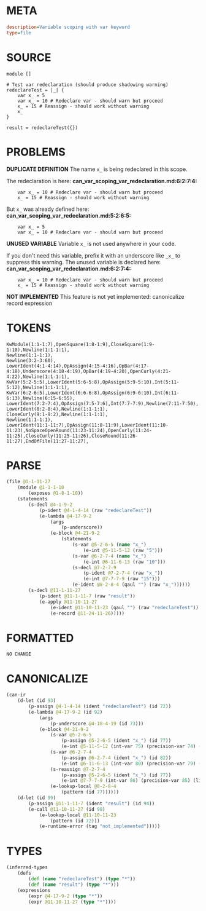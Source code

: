 # META
~~~ini
description=Variable scoping with var keyword
type=file
~~~
# SOURCE
~~~roc
module []

# Test var redeclaration (should produce shadowing warning)
redeclareTest = |_| {
	var x_ = 5
	var x_ = 10 # Redeclare var - should warn but proceed
	x_ = 15 # Reassign - should work without warning
	x_
}

result = redeclareTest({})
~~~
# PROBLEMS
**DUPLICATE DEFINITION**
The name `x_` is being redeclared in this scope.

The redeclaration is here:
**can_var_scoping_var_redeclaration.md:6:2:7:4:**
```roc
	var x_ = 10 # Redeclare var - should warn but proceed
	x_ = 15 # Reassign - should work without warning
```

But `x_` was already defined here:
**can_var_scoping_var_redeclaration.md:5:2:6:5:**
```roc
	var x_ = 5
	var x_ = 10 # Redeclare var - should warn but proceed
```


**UNUSED VARIABLE**
Variable ``x_`` is not used anywhere in your code.

If you don't need this variable, prefix it with an underscore like `_x_` to suppress this warning.
The unused variable is declared here:
**can_var_scoping_var_redeclaration.md:6:2:7:4:**
```roc
	var x_ = 10 # Redeclare var - should warn but proceed
	x_ = 15 # Reassign - should work without warning
```


**NOT IMPLEMENTED**
This feature is not yet implemented: canonicalize record expression

# TOKENS
~~~zig
KwModule(1:1-1:7),OpenSquare(1:8-1:9),CloseSquare(1:9-1:10),Newline(1:1-1:1),
Newline(1:1-1:1),
Newline(3:2-3:60),
LowerIdent(4:1-4:14),OpAssign(4:15-4:16),OpBar(4:17-4:18),Underscore(4:18-4:19),OpBar(4:19-4:20),OpenCurly(4:21-4:22),Newline(1:1-1:1),
KwVar(5:2-5:5),LowerIdent(5:6-5:8),OpAssign(5:9-5:10),Int(5:11-5:12),Newline(1:1-1:1),
KwVar(6:2-6:5),LowerIdent(6:6-6:8),OpAssign(6:9-6:10),Int(6:11-6:13),Newline(6:15-6:55),
LowerIdent(7:2-7:4),OpAssign(7:5-7:6),Int(7:7-7:9),Newline(7:11-7:50),
LowerIdent(8:2-8:4),Newline(1:1-1:1),
CloseCurly(9:1-9:2),Newline(1:1-1:1),
Newline(1:1-1:1),
LowerIdent(11:1-11:7),OpAssign(11:8-11:9),LowerIdent(11:10-11:23),NoSpaceOpenRound(11:23-11:24),OpenCurly(11:24-11:25),CloseCurly(11:25-11:26),CloseRound(11:26-11:27),EndOfFile(11:27-11:27),
~~~
# PARSE
~~~clojure
(file @1-1-11-27
	(module @1-1-1-10
		(exposes @1-8-1-10))
	(statements
		(s-decl @4-1-9-2
			(p-ident @4-1-4-14 (raw "redeclareTest"))
			(e-lambda @4-17-9-2
				(args
					(p-underscore))
				(e-block @4-21-9-2
					(statements
						(s-var @5-2-6-5 (name "x_")
							(e-int @5-11-5-12 (raw "5")))
						(s-var @6-2-7-4 (name "x_")
							(e-int @6-11-6-13 (raw "10")))
						(s-decl @7-2-7-9
							(p-ident @7-2-7-4 (raw "x_"))
							(e-int @7-7-7-9 (raw "15")))
						(e-ident @8-2-8-4 (qaul "") (raw "x_"))))))
		(s-decl @11-1-11-27
			(p-ident @11-1-11-7 (raw "result"))
			(e-apply @11-10-11-27
				(e-ident @11-10-11-23 (qaul "") (raw "redeclareTest"))
				(e-record @11-24-11-26)))))
~~~
# FORMATTED
~~~roc
NO CHANGE
~~~
# CANONICALIZE
~~~clojure
(can-ir
	(d-let (id 93)
		(p-assign @4-1-4-14 (ident "redeclareTest") (id 72))
		(e-lambda @4-17-9-2 (id 92)
			(args
				(p-underscore @4-18-4-19 (id 73)))
			(e-block @4-21-9-2
				(s-var @5-2-6-5
					(p-assign @5-2-6-5 (ident "x_") (id 77))
					(e-int @5-11-5-12 (int-var 75) (precision-var 74) (literal "5") (value "TODO") (bound "u8") (id 76)))
				(s-var @6-2-7-4
					(p-assign @6-2-7-4 (ident "x_") (id 82))
					(e-int @6-11-6-13 (int-var 80) (precision-var 79) (literal "10") (value "TODO") (bound "u8") (id 81)))
				(s-reassign @7-2-7-4
					(p-assign @5-2-6-5 (ident "x_") (id 77))
					(e-int @7-7-7-9 (int-var 86) (precision-var 85) (literal "15") (value "TODO") (bound "u8") (id 87)))
				(e-lookup-local @8-2-8-4
					(pattern (id 77))))))
	(d-let (id 99)
		(p-assign @11-1-11-7 (ident "result") (id 94))
		(e-call @11-10-11-27 (id 98)
			(e-lookup-local @11-10-11-23
				(pattern (id 72)))
			(e-runtime-error (tag "not_implemented")))))
~~~
# TYPES
~~~clojure
(inferred-types
	(defs
		(def (name "redeclareTest") (type "*"))
		(def (name "result") (type "*")))
	(expressions
		(expr @4-17-9-2 (type "*"))
		(expr @11-10-11-27 (type "*"))))
~~~